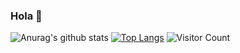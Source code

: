 ### Hola 👋

  ![Anurag's github stats](https://github-readme-stats.vercel.app/api?username=FranciscoABL&theme=shades-of-purple&show_icons=true)
  [![Top Langs](https://github-readme-stats.vercel.app/api/top-langs/?username=FranciscoABL&layout=compact)](https://github.com/FranciscoABL/github-readme-stats)
  ![Visitor Count](https://profile-counter.glitch.me/{FranciscoABL}/count.svg)


